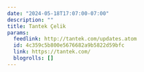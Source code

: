 ```yaml
---
date: "2024-05-18T17:07:00-07:00"
description: ""
title: Tantek Çelik
params:
  feedlink: http://tantek.com/updates.atom
  id: 4c359c5b800e5676682a9b5822d59bfc
  link: https://tantek.com/
  blogrolls: []
---
```

